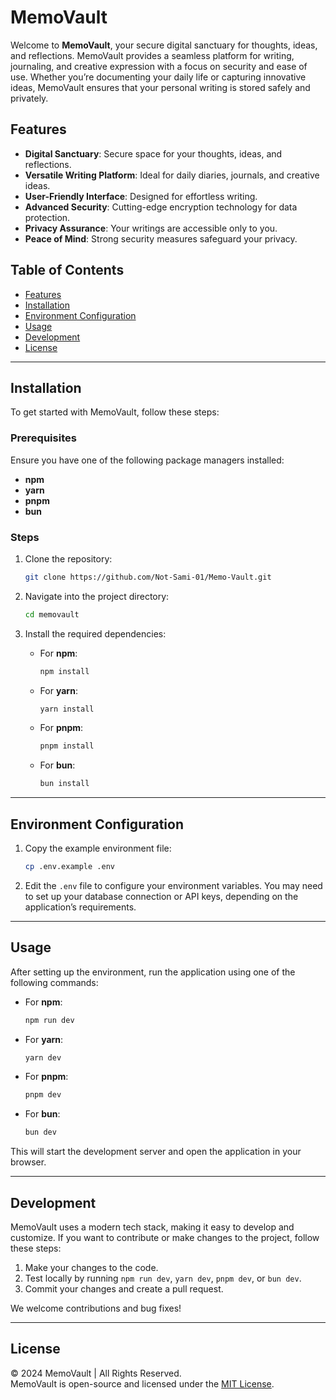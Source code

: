 # MemoVault

Welcome to **MemoVault**, your secure digital sanctuary for thoughts, ideas, and reflections. MemoVault provides a seamless platform for writing, journaling, and creative expression with a focus on security and ease of use. Whether you’re documenting your daily life or capturing innovative ideas, MemoVault ensures that your personal writing is stored safely and privately.

## Features
- **Digital Sanctuary**: Secure space for your thoughts, ideas, and reflections.
- **Versatile Writing Platform**: Ideal for daily diaries, journals, and creative ideas.
- **User-Friendly Interface**: Designed for effortless writing.
- **Advanced Security**: Cutting-edge encryption technology for data protection.
- **Privacy Assurance**: Your writings are accessible only to you.
- **Peace of Mind**: Strong security measures safeguard your privacy.

## Table of Contents
- [Features](#features)
- [Installation](#installation)
- [Environment Configuration](#environment-configuration)
- [Usage](#usage)
- [Development](#development)
- [License](#license)

---

## Installation

To get started with MemoVault, follow these steps:

### Prerequisites
Ensure you have one of the following package managers installed:

- **npm**
- **yarn**
- **pnpm**
- **bun**

### Steps

1. Clone the repository:

    ```bash
    git clone https://github.com/Not-Sami-01/Memo-Vault.git
    ```

2. Navigate into the project directory:

    ```bash
    cd memovault
    ```

3. Install the required dependencies:

   - For **npm**:

     ```bash
     npm install
     ```

   - For **yarn**:

     ```bash
     yarn install
     ```

   - For **pnpm**:

     ```bash
     pnpm install
     ```

   - For **bun**:

     ```bash
     bun install
     ```

---

## Environment Configuration

1. Copy the example environment file:

    ```bash
    cp .env.example .env
    ```

2. Edit the `.env` file to configure your environment variables. You may need to set up your database connection or API keys, depending on the application’s requirements.

---

## Usage

After setting up the environment, run the application using one of the following commands:

- For **npm**:

    ```bash
    npm run dev
    ```

- For **yarn**:

    ```bash
    yarn dev
    ```

- For **pnpm**:

    ```bash
    pnpm dev
    ```

- For **bun**:

    ```bash
    bun dev
    ```

This will start the development server and open the application in your browser.

---

## Development

MemoVault uses a modern tech stack, making it easy to develop and customize. If you want to contribute or make changes to the project, follow these steps:

1. Make your changes to the code.
2. Test locally by running `npm run dev`, `yarn dev`, `pnpm dev`, or `bun dev`.
3. Commit your changes and create a pull request.

We welcome contributions and bug fixes!

---

## License

© 2024 MemoVault | All Rights Reserved.  
MemoVault is open-source and licensed under the [MIT License](LICENSE).
